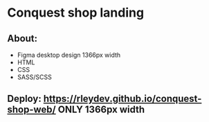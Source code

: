 # Conquest shop landing 
## About:
- Figma desktop design 1366px width
- HTML
- CSS
- SASS/SCSS

## Deploy: https://rleydev.github.io/conquest-shop-web/ ONLY 1366px width
